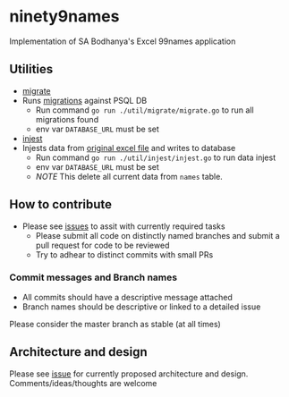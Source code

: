 # ninety9names
Implementation of SA Bodhanya's Excel 99names application  

## Utilities
- [migrate](./util/migrate/migrate.go)
 - Runs [migrations](./migrations) against PSQL DB 
    - Run command `go run ./util/migrate/migrate.go` to run all migrations found 
    - env var `DATABASE_URL` must be set
- [injest](./util/injest/injest.go)
 - Injests data from [original excel file](orig.xlsx) and writes to database
    - Run command `go run ./util/injest/injest.go` to run data injest 
    - env var `DATABASE_URL` must be set
    - *NOTE* This delete all current data from `names` table.

## How to contribute
- Please see [issues](https://github.com/thameezb/ninety9names/issues/) to assit with currently required tasks
    -   Please submit all code on distinctly named branches and submit a pull request for code to be         reviewed
    - Try to adhear to distinct commits with small PRs 
 
### Commit messages and Branch names
- All commits should have a descriptive message attached 
- Branch names should be descriptive or linked to a detailed issue 

 Please consider the master branch as stable (at all times)

## Architecture and design
Please see [issue](https://github.com/thameezb/ninety9names/issues/8) for currently proposed architecture and design. Comments/ideas/thoughts are welcome 

